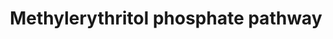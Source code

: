 ---
annotations:
- type: Cell Type Ontology
  value: obsolete plant cell
- type: Pathway Ontology
  value: tetrahydrobiopterin metabolic pathway
authors:
- Pjaiswal
- Egonw
- MaintBot
- Mkutmon
- DeSl
description: In plants, the 2-C-methyl-d-erythritol 4-phosphate (MEP) pathway located
  in the plastids provides precursors for the isoprenoid hormones, monoterpenes, carotenoids
  and chlorophyll side chains, prenylquinones and tocopherol biosynthesis.
last-edited: 2018-08-05
organisms:
- Oryza sativa
redirect_from:
- /index.php/Pathway:WP2212
- /instance/WP2212
schema-jsonld:
- '@context': https://schema.org/
  '@id': https://wikipathways.github.io/pathways/WP2212.html
  '@type': Dataset
  creator:
    '@type': Organization
    name: WikiPathways
  description: In plants, the 2-C-methyl-d-erythritol 4-phosphate (MEP) pathway located
    in the plastids provides precursors for the isoprenoid hormones, monoterpenes,
    carotenoids and chlorophyll side chains, prenylquinones and tocopherol biosynthesis.
  keywords:
  - EC:5.3.3.2
  - LOC_Os02g45660
  - 2-phospho-4-(cytidine 5'-diphospho)-2-C-methyl-D-erythritol
  - Î”3-isopentenyl-PP
  - EC:1.1.1.267
  - LOC_Os03g52170
  - D-glyceraldehyde-3-phosphate
  - EC:2.7.1.148
  - LOC_Os07g40260
  - CTP
  - LOC_Os07g36190
  - 2-C-methyl-D-erythritol-2,4-cyclodiphosphate
  - ATP
  - 1-hydroxy-2-methyl-2-(E)-butenyl 4-diphosphate
  - phytyl-PP biosynthesis
  - protein disulfide
  - NAD(P)H
  - EC:1.17.1.2
  - EC:1.17.4.3
  - ADP
  - NADP+
  - 1-deoxy-D-xylulose 5-phosphate
  - H+
  - LOC_Os06g05100
  - 2-C-methyl-D-erythritol-4-phosphate
  - pyruvate
  - geranylgeranyldiphosphate biosynthesis II (plastidic)
  - NAD(P)+
  - CO2
  - LOC_Os05g34180
  - polyisoprenoid biosynthesis
  - EC:4.6.1.12
  - LOC_Os01g01710
  - dimethylallyl-PP
  - LOC_Os01g58790
  - protein dithiol
  - H2O
  - EC:2.2.1.7
  - LOC_Os07g09190
  - LOC_Os01g66360
  - NADPH
  - LOC_Os05g33840
  - LOC_Os02g39160
  - CMP
  - diphosphate
  - 4-(cytidine 5'-diphospho)-2-C-methyl-D-erythritol
  - EC:2.7.7.60
  license: CC0
  name: Methylerythritol phosphate pathway
seo: CreativeWork
title: Methylerythritol phosphate pathway
wpid: WP2212
---